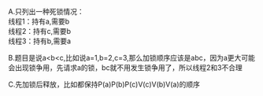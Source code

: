 A.只列出一种死锁情况：<br/>
线程1：持有a,需要b<br/>
线程2：持有c,需要b<br/>
线程3：持有b,需要a<br/>


B.题目是说a<b<c,比如说a=1,b=2,c=3,那么加锁顺序应该是abc，因为a更大可能会出现锁争用，先请求a的锁，bc就不用发生锁争用了，所以线程2和3不合理 <br/>


C.先加锁后释放，比如都保持P(a)P(b)P(c)V(c)V(b)V(a)的顺序<br/>
